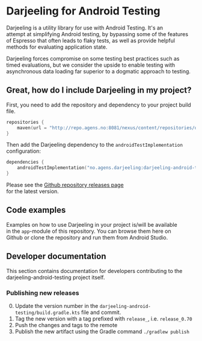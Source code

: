 # Darjeeling for Android Testing

Darjeeling is a utility library for use with Android Testing. It's an  
attempt at simplifying Android testing, by bypassing some of the features  
of Espresso that often leads to flaky tests, as well as provide helpful
methods for evaluating application state.

Darjeeling forces compromise on some testing best practices such as  
timed evaluations, but we consider the upside to enable testing with  
asynchronous data loading far superior to a dogmatic approach to testing.

## Great, how do I include Darjeeling in my project?

First, you need to add the repository and dependency to your project build file.

```kotlin
repositories {
    maven(url = "http://repo.agens.no:8081/nexus/content/repositories/oss-releases")
}
```

Then add the Darjeeling dependency to the `androidTestImplementation`  
configuration:

```kotlin
dependencies {
    androidTestImplementation("no.agens.darjeeling:darjeeling-android-testing:$darjeeling_version")
}
```

Please see the [Github repository releases page](https://github.com/agensdev/darjeeling/releases)  
for the latest version.

## Code examples

Examples on how to use Darjeeling in your project is/will be available  
in the `app`-module of this repository. You can browse them here on  
Github or clone the repository and run them from Android Studio.

## Developer documentation

This section contains documentation for developers contributing to the darjeeling-android-testing project itself.

### Publishing new releases

0. Update the version number in the `darjeeling-android-testing/build.gradle.kts` file and commit.
1. Tag the new version with a tag prefixed with `release_`, i.e. `release_0.70`
2. Push the changes and tags to the remote
3. Publish the new artifact using the Gradle command `./gradlew publish`
